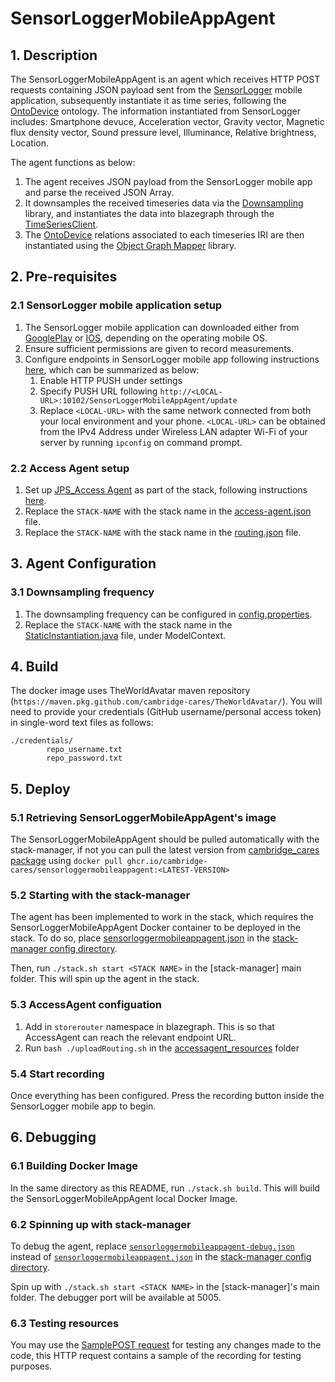 # SensorLoggerMobileAppAgent
## 1. Description
The SensorLoggerMobileAppAgent is an agent which receives HTTP POST requests containing JSON payload sent from the [SensorLogger](https://github.com/tszheichoi/awesome-sensor-logger) mobile application, subsequently instantiate it as time series, following the [OntoDevice](https://github.com/cambridge-cares/TheWorldAvatar/tree/main/JPS_Ontology/ontology/ontodevice) ontology. The information instantiated from SensorLogger includes: Smartphone devuce, Acceleration vector, Gravity vector, Magnetic flux density vector, Sound pressure level, Illuminance, Relative brightness, Location. 

The agent functions as below:
1) The agent receives JSON payload from the SensorLogger mobile app and parse the received JSON Array.
2) It downsamples the received timeseries data via the [Downsampling](https://github.com/cambridge-cares/TheWorldAvatar/tree/main/core/downsampling) library, and instantiates the data into blazegraph through the [TimeSeriesClient](https://github.com/cambridge-cares/TheWorldAvatar/tree/main/JPS_BASE_LIB/src/main/java/uk/ac/cam/cares/jps/base/timeseries). 
3) The [OntoDevice](https://github.com/cambridge-cares/TheWorldAvatar/tree/main/JPS_Ontology/ontology/ontodevice) relations associated to each timeseries IRI are then instantiated using the [Object Graph Mapper](https://github.com/cambridge-cares/TheWorldAvatar/tree/main/core/ogm) library.


## 2. Pre-requisites
### 2.1 SensorLogger mobile application setup 
1) The SensorLogger mobile application can downloaded either from [GooglePlay](https://play.google.com/store/apps/details?id=com.kelvin.sensorapp&hl=en&gl=US) or [IOS](https://apps.apple.com/us/app/sensor-logger/id1531582925), depending on the operating mobile OS.
2) Ensure sufficient permissions are given to record measurements.
3) Configure endpoints in SensorLogger mobile app following instructions [here](https://github.com/tszheichoi/awesome-sensor-logger#Live-Data-Streaming), which can be summarized as below:
   1) Enable HTTP PUSH under settings 
   2) Specify PUSH URL following `http://<LOCAL-URL>:10102/SensorLoggerMobileAppAgent/update`
   3) Replace `<LOCAL-URL>` with the same network connected from both your local environment and your phone. `<LOCAL-URL>` can be obtained from the IPv4 Address under Wireless LAN adapter Wi-Fi of your server by running `ipconfig` on command prompt.

### 2.2 Access Agent setup
1) Set up [JPS_Access Agent](https://github.com/cambridge-cares/TheWorldAvatar/tree/main/Agents/AccessAgent) as part of the stack, following instructions [here](https://github.com/cambridge-cares/TheWorldAvatar/tree/main/Agents/AccessAgent#spinning-up-the-access-agent-as-part-of-a-stack).
2) Replace the `STACK-NAME` with the stack name in the [access-agent.json](https://github.com/cambridge-cares/TheWorldAvatar/blob/main/Agents/AccessAgent/access-agent-dev-stack/access-agent.json) file.
3) Replace the `STACK-NAME` with the stack name in the [routing.json](https://github.com/cambridge-cares/TheWorldAvatar/blob/main/Agents/AccessAgent/access-agent-dev-stack/access-agent.json) file.


## 3. Agent Configuration 
### 3.1 Downsampling frequency
1) The downsampling frequency can be configured in [config.properties](sensorloggermobileappagent/src/main/resources/config.properties).
2) Replace the `STACK-NAME` with the stack name in the [StaticInstantiation.java](sensorloggermobileappagent/src/main/java/uk/ac/cam/cares/jps/agent/sensorloggermobileappagent/StaticInstantiation.java) file, under ModelContext.

## 4. Build
The docker image uses TheWorldAvatar maven repository (`https://maven.pkg.github.com/cambridge-cares/TheWorldAvatar/`).
You will need to provide your credentials (GitHub username/personal access token) in single-word text files as follows:
```
./credentials/
        repo_username.txt
        repo_password.txt
```

## 5. Deploy 
### 5.1 Retrieving SensorLoggerMobileAppAgent's image
The SensorLoggerMobileAppAgent should be pulled automatically with the stack-manager, if not you can pull the latest version from [cambridge_cares package](https://github.com/orgs/cambridge-cares/packages/container/package/sensorloggermobileappagent) using `docker pull ghcr.io/cambridge-cares/sensorloggermobileappagent:<LATEST-VERSION>`

### 5.2 Starting with the stack-manager
The agent has been implemented to work in the stack, which requires the SensorLoggerMobileAppAgent Docker container to be deployed in the stack. To do so, place [sensorloggermobileappagent.json](stack-manager-config/inputs/config/services/sensorloggermobileappagent.json) in the [stack-manager config directory].

Then, run `./stack.sh start <STACK NAME>` in the [stack-manager] main folder. This will spin up the agent in the stack.

### 5.3 AccessAgent configuation 
1) Add in `storerouter` namespace in blazegraph. This is so that AccessAgent can reach the relevant endpoint URL. 
2) Run `bash ./uploadRouting.sh` in the [accessagent_resources](accessagent_resources/) folder

### 5.4 Start recording
Once everything has been configured. Press the recording button inside the SensorLogger mobile app to begin. 

## 6. Debugging
### 6.1 Building Docker Image
In the same directory as this README, run `./stack.sh build`. This will build the SensorLoggerMobileAppAgent local Docker Image. 

### 6.2 Spinning up with stack-manager
To debug the agent, replace [`sensorloggermobileappagent-debug.json`](stack-manager-config/inputs/config/services/sensorloggermobileappagent-debug.json) instead of [`sensorloggermobileappagent.json`](stack-manager-config/inputs/config/services/sensorloggermobileappagent.json) in the [stack-manager config directory]. 

Spin up with `./stack.sh start <STACK NAME>` in the [stack-manager]'s main folder.
The debugger port will be available at 5005.

### 6.3 Testing resources
You may use the [SamplePOST request](sensorloggermobileappagent/src/main/resources/SamplePOST.http) for testing any changes made to the code, this HTTP request contains a sample of the recording for testing purposes.

[stack-manager config directory]: https://github.com/cambridge-cares/TheWorldAvatar/tree/main/Deploy/stacks/dynamic/stack-manager/inputs/config/services